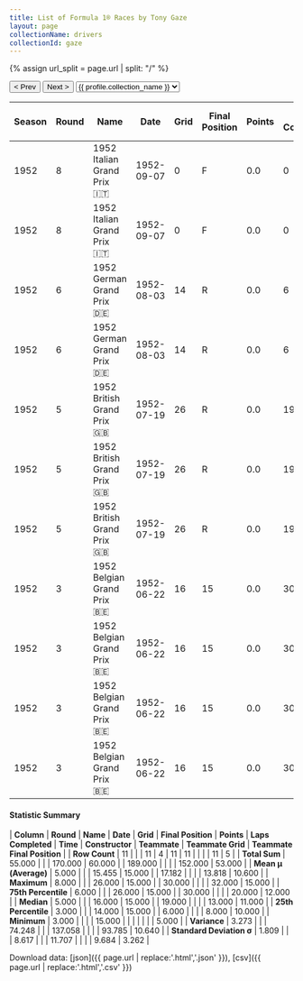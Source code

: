 ```yaml
---
title: List of Formula 1® Races by Tony Gaze
layout: page
collectionName: drivers
collectionId: gaze
---
```


{% assign url_split = page.url | split: "/" %}
<div id="collection-navigation">
<button onclick="selector.options[selector.selectedIndex-1].value && (window.location = selector.options[selector.selectedIndex-1].value);">&lt; Prev</button>
<button onclick="selector.options[selector.selectedIndex+1].value && (window.location = selector.options[selector.selectedIndex+1].value);">Next &gt;</button>
<select id="selector" onchange="this.options[this.selectedIndex].value && (window.location = this.options[this.selectedIndex].value);">
  {% for collectionId in site.data[page.collectionName].refs %}
    {% if collectionId == page.collectionId %}
      {% assign selected = "selected" %}
    {% else %}
      {% assign selected = "" %}
    {% endif %}
    {% assign profile = site.data[page.collectionName][collectionId].profile %}
    <option value="/f1/{{ page.collectionName }}/{{ collectionId }}/{{ url_split[4] }}" {{ selected }}>{{ profile.collection_name }}</option>
  {% endfor %}
</select>
</div>

| Season | Round | Name | Date | Grid | Final Position | Points | Laps Completed | Time | Constructor | Teammate | Teammate Grid | Teammate Final Position |
|--|--|--|--|--|--|--|--|--|--|--|--|--|
| 1952 | 8 | 1952 Italian Grand Prix 🇮🇹 | 1952-09-07 | 0 | F | 0.0 | 0 |   | HWM 🇬🇧 | [Peter Collins 🇬🇧](/f1/drivers/collins) | 0 | F |
| 1952 | 8 | 1952 Italian Grand Prix 🇮🇹 | 1952-09-07 | 0 | F | 0.0 | 0 |   | HWM 🇬🇧 | [Lance Macklin 🇬🇧](/f1/drivers/macklin) | 0 | F |
| 1952 | 6 | 1952 German Grand Prix 🇩🇪 | 1952-08-03 | 14 | R | 0.0 | 6 |   | HWM 🇬🇧 | [Johnny Claes 🇧🇪](/f1/drivers/claes) | 32 | 10 |
| 1952 | 6 | 1952 German Grand Prix 🇩🇪 | 1952-08-03 | 14 | R | 0.0 | 6 |   | HWM 🇬🇧 | [Paul Frère 🇧🇪](/f1/drivers/frere) | 13 | R |
| 1952 | 5 | 1952 British Grand Prix 🇬🇧 | 1952-07-19 | 26 | R | 0.0 | 19 |   | HWM 🇬🇧 | [Lance Macklin 🇬🇧](/f1/drivers/macklin) | 29 | 15 |
| 1952 | 5 | 1952 British Grand Prix 🇬🇧 | 1952-07-19 | 26 | R | 0.0 | 19 |   | HWM 🇬🇧 | [Peter Collins 🇬🇧](/f1/drivers/collins) | 14 | R |
| 1952 | 5 | 1952 British Grand Prix 🇬🇧 | 1952-07-19 | 26 | R | 0.0 | 19 |   | HWM 🇬🇧 | [Duncan Hamilton 🇬🇧](/f1/drivers/duncan_hamilton) | 11 | R |
| 1952 | 3 | 1952 Belgian Grand Prix 🇧🇪 | 1952-06-22 | 16 | 15 | 0.0 | 30 |   | HWM 🇬🇧 | [Paul Frère 🇧🇪](/f1/drivers/frere) | 8 | 5 |
| 1952 | 3 | 1952 Belgian Grand Prix 🇧🇪 | 1952-06-22 | 16 | 15 | 0.0 | 30 |   | HWM 🇬🇧 | [Lance Macklin 🇬🇧](/f1/drivers/macklin) | 14 | 11 |
| 1952 | 3 | 1952 Belgian Grand Prix 🇧🇪 | 1952-06-22 | 16 | 15 | 0.0 | 30 |   | HWM 🇬🇧 | [Roger Laurent 🇧🇪](/f1/drivers/laurent) | 20 | 12 |
| 1952 | 3 | 1952 Belgian Grand Prix 🇧🇪 | 1952-06-22 | 16 | 15 | 0.0 | 30 |   | HWM 🇬🇧 | [Peter Collins 🇬🇧](/f1/drivers/collins) | 11 | R |

#### Statistic Summary

| **Column** | **Round** | **Name** | **Date** | **Grid** | **Final Position** | **Points** | **Laps Completed** | **Time** | **Constructor** | **Teammate** | **Teammate Grid** | **Teammate Final Position** |
| **Row Count** | 11 |  |  | 11 | 4 | 11 | 11 |  |  |  | 11 | 5 |
| **Total Sum** | 55.000 |  |  | 170.000 | 60.000 |  | 189.000 |  |  |  | 152.000 | 53.000 |
| **Mean μ (Average)** | 5.000 |  |  | 15.455 | 15.000 |  | 17.182 |  |  |  | 13.818 | 10.600 |
| **Maximum** | 8.000 |  |  | 26.000 | 15.000 |  | 30.000 |  |  |  | 32.000 | 15.000 |
| **75th Percentile** | 6.000 |  |  | 26.000 | 15.000 |  | 30.000 |  |  |  | 20.000 | 12.000 |
| **Median** | 5.000 |  |  | 16.000 | 15.000 |  | 19.000 |  |  |  | 13.000 | 11.000 |
| **25th Percentile** | 3.000 |  |  | 14.000 | 15.000 |  | 6.000 |  |  |  | 8.000 | 10.000 |
| **Minimum** | 3.000 |  |  |  | 15.000 |  |  |  |  |  |  | 5.000 |
| **Variance** | 3.273 |  |  | 74.248 |  |  | 137.058 |  |  |  | 93.785 | 10.640 |
| **Standard Deviation σ** | 1.809 |  |  | 8.617 |  |  | 11.707 |  |  |  | 9.684 | 3.262 |

Download data: [json]({{ page.url | replace:'.html','.json' }}), [csv]({{ page.url | replace:'.html','.csv' }})
